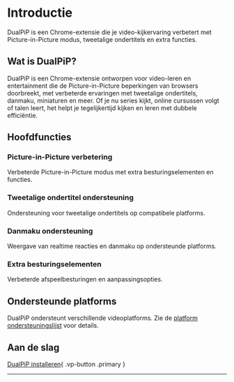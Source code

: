 # Introductie

DualPiP is een Chrome-extensie die je video-kijkervaring verbetert met Picture-in-Picture modus, tweetalige ondertitels en extra functies.

## Wat is DualPiP?

DualPiP is een Chrome-extensie ontworpen voor video-leren en entertainment die de Picture-in-Picture beperkingen van browsers doorbreekt, met verbeterde ervaringen met tweetalige ondertitels, danmaku, miniaturen en meer. Of je nu series kijkt, online cursussen volgt of talen leert, het helpt je tegelijkertijd kijken en leren met dubbele efficiëntie.

## Hoofdfuncties

### Picture-in-Picture verbetering

Verbeterde Picture-in-Picture modus met extra besturingselementen en functies.

### Tweetalige ondertitel ondersteuning

Ondersteuning voor tweetalige ondertitels op compatibele platforms.

### Danmaku ondersteuning

Weergave van realtime reacties en danmaku op ondersteunde platforms.

### Extra besturingselementen

Verbeterde afspeelbesturingen en aanpassingsopties.

## Ondersteunde platforms

DualPiP ondersteunt verschillende videoplatforms. Zie de [platform ondersteuningslijst](/nl/video-platforms-support) voor details.

## Aan de slag

[DualPiP installeren](/nl/installation){ .vp-button .primary }

---
